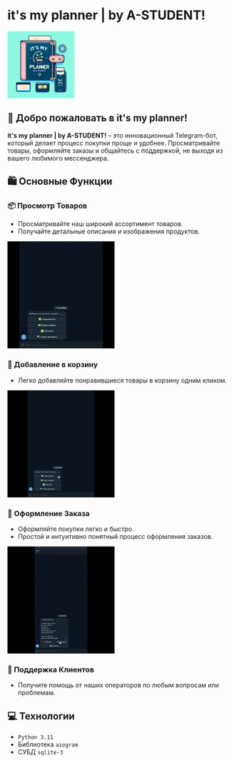 # it's my planner | by A-STUDENT!

<img src="data/ava.png" alt="it's my planner | by A-STUDENT!" width="150" height="150">

## 🌟 Добро пожаловать в it's my planner!

**it's my planner | by A-STUDENT!** – это инновационный Telegram-бот, который делает процесс покупки проще и удобнее. Просматривайте товары, оформляйте заказы и общайтесь с поддержкой, не выходя из вашего любимого мессенджера.

## 🛍 Основные Функции

### 📦 Просмотр Товаров
- Просматривайте наш широкий ассортимент товаров.
- Получайте детальные описания и изображения продуктов.

![Просмотр Товаров](data/show_category.gif)

### 🛒 Добавление в корзину
- Легко добавляйте понравившиеся товары в корзину одним кликом.

![Добавление в корзину](data/add_corsina.gif)

### 🛒 Оформление Заказа
- Оформляйте покупки легко и быстро.
- Простой и интуитивно понятный процесс оформления заказов.

![Оформление Заказа](data/pay.gif)


### 💬 Поддержка Клиентов
- Получите помощь от наших операторов по любым вопросам или проблемам.


## 💻 Технологии

- `Python 3.11`
- Библиотека `aiogram`
- СУБД `sqlite-3`


